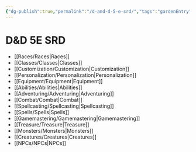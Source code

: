 ```yaml
---
{"dg-publish":true,"permalink":"/d-and-d-5-e-srd/","tags":"gardenEntry","dgHomeLink":true,"dgPassFrontmatter":false}
---
```


# D&D 5E SRD
- [[Races/Races|Races]]
- [[Classes/Classes|Classes]]
- [[Customization/Customization|Customization]]
- [[Personalization/Personalization|Personalization]]
- [[Equipment/Equipment|Equipment]]
- [[Abilities/Abilities|Abilities]]
- [[Adventuring/Adventuring|Adventuring]]
- [[Combat/Combat|Combat]]
- [[Spellcasting/Spellcasting|Spellcasting]]
- [[Spells/Spells|Spells]]
- [[Gamemastering/Gamemastering|Gamemastering]]
- [[Treasure/Treasure|Treasure]]
- [[Monsters/Monsters|Monsters]]
- [[Creatures/Creatures|Creatures]]
- [[NPCs/NPCs|NPCs]]
